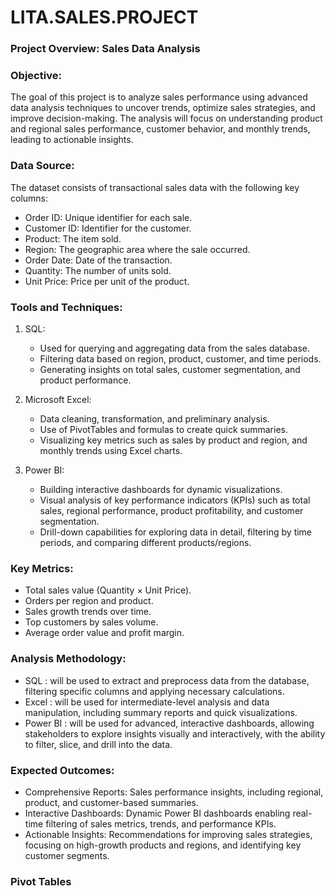 # LITA.SALES.PROJECT

### Project Overview: Sales Data Analysis

### Objective:
The goal of this project is to analyze sales performance using advanced data analysis techniques to uncover trends, optimize sales strategies, and improve decision-making. The analysis will focus on understanding product and regional sales performance, customer behavior, and monthly trends, leading to actionable insights.

### Data Source:
The dataset consists of transactional sales data with the following key columns:
- Order ID: Unique identifier for each sale.
- Customer ID: Identifier for the customer.
- Product: The item sold.
- Region: The geographic area where the sale occurred.
- Order Date: Date of the transaction.
- Quantity: The number of units sold.
- Unit Price: Price per unit of the product.

### Tools and Techniques:
1. SQL:
   - Used for querying and aggregating data from the sales database.
   - Filtering data based on region, product, customer, and time periods.
   - Generating insights on total sales, customer segmentation, and product performance.

2. Microsoft Excel:
   - Data cleaning, transformation, and preliminary analysis.
   - Use of PivotTables and formulas to create quick summaries.
   - Visualizing key metrics such as sales by product and region, and monthly trends using Excel charts.

3. Power BI:
   - Building interactive dashboards for dynamic visualizations.
   - Visual analysis of key performance indicators (KPIs) such as total sales, regional performance, product profitability, and customer segmentation.
   - Drill-down capabilities for exploring data in detail, filtering by time periods, and comparing different products/regions.

### Key Metrics:
- Total sales value (Quantity × Unit Price).
- Orders per region and product.
- Sales growth trends over time.
- Top customers by sales volume.
- Average order value and profit margin.

### Analysis Methodology:
- SQL : will be used to extract and preprocess data from the database, filtering specific columns and applying necessary calculations.
- Excel : will be used for intermediate-level analysis and data manipulation, including summary reports and quick visualizations.
- Power BI : will be used for advanced, interactive dashboards, allowing stakeholders to explore insights visually and interactively, with the ability to filter, slice, and drill into the data.

### Expected Outcomes:
- Comprehensive Reports: Sales performance insights, including regional, product, and customer-based summaries.
- Interactive Dashboards: Dynamic Power BI dashboards enabling real-time filtering of sales metrics, trends, and performance KPIs.
- Actionable Insights: Recommendations for improving sales strategies, focusing on high-growth products and regions, and identifying key customer segments.

### Pivot Tables

